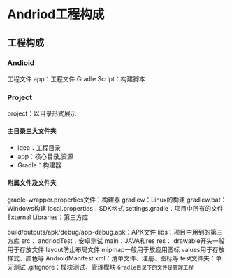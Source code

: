 # Andriod工程构成
## 工程构成
### Andioid
工程文件
app：工程文件
Gradle Script：构建脚本

### Project
project：以目录形式展示
#### 主目录三大文件夹
+ idea：工程目录
+ app：核心目录,资源
+ Gradle：构建器
#### 附属文件及文件夹
gradle-wrapper.properties文件：构建器
gradlew：Linux的构建
gradlew.bat：Windows构建
local.properties：SDK格式
settings.gradle：项目中所有的文件
External Libraries：第三方库

build/outputs/apk/debug/app-debug.apk：APK文件
libs：项目中用到的第三方库
src：
andriodTest：安卓测试
main：JAVA和res
res：
drawable开头一般用于存放文件
layout防止布局文件
mipmap一般用于放应用图标
values用于存放样式、颜色等
AndroidManifest.xml：清单文件、注册、图标等
test文件夹：单元测试
.gitignore：模块测试，管理模块
`Gradle目录下的文件是管理工程`




















